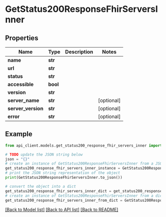 # GetStatus200ResponseFhirServersInner


## Properties

Name | Type | Description | Notes
------------ | ------------- | ------------- | -------------
**name** | **str** |  | 
**url** | **str** |  | 
**status** | **str** |  | 
**accessible** | **bool** |  | 
**version** | **str** |  | 
**server_name** | **str** |  | [optional] 
**server_version** | **str** |  | [optional] 
**error** | **str** |  | [optional] 

## Example

```python
from api_client.models.get_status200_response_fhir_servers_inner import GetStatus200ResponseFhirServersInner

# TODO update the JSON string below
json = "{}"
# create an instance of GetStatus200ResponseFhirServersInner from a JSON string
get_status200_response_fhir_servers_inner_instance = GetStatus200ResponseFhirServersInner.from_json(json)
# print the JSON string representation of the object
print(GetStatus200ResponseFhirServersInner.to_json())

# convert the object into a dict
get_status200_response_fhir_servers_inner_dict = get_status200_response_fhir_servers_inner_instance.to_dict()
# create an instance of GetStatus200ResponseFhirServersInner from a dict
get_status200_response_fhir_servers_inner_from_dict = GetStatus200ResponseFhirServersInner.from_dict(get_status200_response_fhir_servers_inner_dict)
```
[[Back to Model list]](../README.md#documentation-for-models) [[Back to API list]](../README.md#documentation-for-api-endpoints) [[Back to README]](../README.md)


